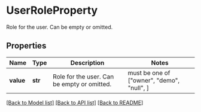 # UserRoleProperty

Role for the user. Can be empty or omitted.

## Properties
Name | Type | Description | Notes
------------ | ------------- | ------------- | -------------
**value** | **str** | Role for the user. Can be empty or omitted. |  must be one of ["owner", "demo", "null", ]

[[Back to Model list]](../README.md#documentation-for-models) [[Back to API list]](../README.md#documentation-for-api-endpoints) [[Back to README]](../README.md)


